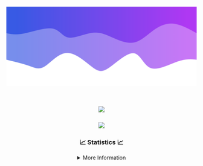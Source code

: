![Header](./IMG_4001.png)
<div align="center">

<h1 align="center">
  <a href="https://git.io/typing-svg">
    <img src="https://readme-typing-svg.herokuapp.com/?lines=Welcome+to+my+profile!+👋;JavaScript+developer.;&center=true&size=25">
  </a>
</h1>

<p align="center">
  <img src="https://lanyard.cnrad.dev/api/624702585596805130" />
</p>

### 📈 Statistics 📈
<details>
    <summary>More Information</summary>
    <br/>

<!--START_SECTION:waka-->
![Code Time](http://img.shields.io/badge/Code%20Time-145%20hrs%2025%20mins-blue)

![Profile Views](http://img.shields.io/badge/Profile%20Views-0-blue)

**🐱 My GitHub Data** 

> 📦 2.5 kB Used in GitHub's Storage 
 > 
> 🏆 3 Contributions in the Year 2024
 > 
> 🚫 Not Opted to Hire
 > 
> 📜 5 Public Repositories 
 > 
> 🔑 1 Private Repositories 
 > 
**I'm an Early 🐤** 

```text
🌞 Morning                337 commits         ███████░░░░░░░░░░░░░░░░░░   28.04 % 
🌆 Daytime                427 commits         █████████░░░░░░░░░░░░░░░░   35.52 % 
🌃 Evening                395 commits         ████████░░░░░░░░░░░░░░░░░   32.86 % 
🌙 Night                  43 commits          █░░░░░░░░░░░░░░░░░░░░░░░░   03.58 % 
```
📅 **I'm Most Productive on Wednesday** 

```text
Monday                   150 commits         ███░░░░░░░░░░░░░░░░░░░░░░   12.48 % 
Tuesday                  163 commits         ███░░░░░░░░░░░░░░░░░░░░░░   13.56 % 
Wednesday                289 commits         ██████░░░░░░░░░░░░░░░░░░░   24.04 % 
Thursday                 228 commits         █████░░░░░░░░░░░░░░░░░░░░   18.97 % 
Friday                   141 commits         ███░░░░░░░░░░░░░░░░░░░░░░   11.73 % 
Saturday                 107 commits         ██░░░░░░░░░░░░░░░░░░░░░░░   08.90 % 
Sunday                   124 commits         ███░░░░░░░░░░░░░░░░░░░░░░   10.32 % 
```


📊 **This Week I Spent My Time On** 

```text
🕑︎ Time Zone: America/New_York

💬 Programming Languages: 
Java                     27 hrs 53 mins      ████████████████████████░   96.30 % 
XML                      49 mins             █░░░░░░░░░░░░░░░░░░░░░░░░   02.84 % 
Kotlin                   7 mins              ░░░░░░░░░░░░░░░░░░░░░░░░░   00.45 % 
YAML                     6 mins              ░░░░░░░░░░░░░░░░░░░░░░░░░   00.38 % 
GitIgnore file           0 secs              ░░░░░░░░░░░░░░░░░░░░░░░░░   00.02 % 

🔥 Editors: 
IntelliJ                 28 hrs 57 mins      █████████████████████████   100.00 % 

🐱‍💻 Projects: 
HCTeams                  9 hrs 8 mins        ████████░░░░░░░░░░░░░░░░░   31.59 % 
hcf                      8 hrs 43 mins       ████████░░░░░░░░░░░░░░░░░   30.12 % 
Energizer                4 hrs 10 mins       ████░░░░░░░░░░░░░░░░░░░░░   14.41 % 
Oxygen                   4 hrs 4 mins        ████░░░░░░░░░░░░░░░░░░░░░   14.06 % 
Oxygens                  2 hrs 16 mins       ██░░░░░░░░░░░░░░░░░░░░░░░   07.85 % 

💻 Operating System: 
Windows                  28 hrs 57 mins      █████████████████████████   100.00 % 
```

**I Mostly Code in Java** 

```text
Java                     24 repos            ██████████████████████░░░   88.89 % 
JavaScript               2 repos             ██░░░░░░░░░░░░░░░░░░░░░░░   07.41 % 
C++                      1 repo              █░░░░░░░░░░░░░░░░░░░░░░░░   03.70 % 
```



**Timeline**

![Lines of Code chart](https://raw.githubusercontent.com/DevDipin/DevDipin/main/assets/bar_graph.png)


 Last Updated on 13/03/2024 21:10:55 UTC
<!--END_SECTION:waka-->

![Footer](./IMG_4002.png)